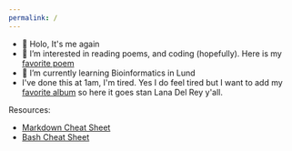 ```yaml
---
permalink: /
---
```

- 👋 Holo, It's me again
- 👀 I’m interested in reading poems, and coding (hopefully). Here is my [favorite poem](./favorite_poem.md)
- 🌱 I’m currently learning Bioinformatics in Lund
- I've done this at 1am, I'm tired. Yes I do feel tired but I want to add my [favorite album](https://open.spotify.com/album/5XpEKORZ4y6OrCZSKsi46A) so here it goes stan Lana Del Rey y'all.


Resources:
- [Markdown Cheat Sheet](./markdown_cheat_sheet.md)
- [Bash Cheat Sheet](./bash_cheat_sheet.md)

